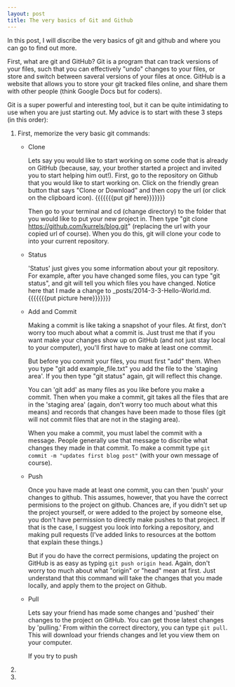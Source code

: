 ```yaml
---
layout: post
title: The very basics of Git and Github
---
```


In this post, I will discribe the very basics of git and github and where you can go to find out more.

First, what are git and GitHub? Git is a program that can track versions of your files, such that you can effectively "undo" changes to your files, or store and switch between saveral versions of your files at once. GitHub is a website that allows you to store your git tracked files online, and share them with other people (think Google Docs but for coders). 

Git is a super powerful and interesting tool, but it can be quite intimidating to use when you are just starting out. My advice is to start with these 3 steps (in this order):

1)	First, memorize the very basic git commands:
	- Clone

		Lets say you would like to start working on some code that is already on GitHub (because, say, your brother started a project and invited you to start helping him out!). First, go to the repository on Github that you would like to start working on. Click on the friendly grean button that says "Clone or Download" and then copy the url (or click on the clipboard icon). {{{{{{{put gif here}}}}}}}

		Then go to your terminal and cd (change directory) to the folder that you would like to put your new project in. Then type "git clone https://github.com/kurrels/blog.git" (replacing the url with your copied url of course).
		When you do this, git will clone your code to into your current repository.
	
	- Status

		'Status' just gives you some information about your git repository.
		For example, after you have changed some files, you can type "git status", and git will tell you which files you have changed. Notice here that I made a change to _posts/2014-3-3-Hello-World.md. {{{{{{{put picture here}}}}}}}

	- Add and Commit

		Making a commit is like taking a snapshot of your files. At first, don't worry too much about what a commit is. Just trust me that if you want make your changes show up on GitHub (and not just stay local to your computer), you'll first have to make at least one commit. 

		But before you commit your files, you must first "add" them. When you type "git add example_file.txt" you add the file to the 'staging area'. If you then type "git status" again, git will reflect this change.

		You can 'git add' as many files as you like before you make a commit. Then when you make a commit, git takes all the files that are in the 'staging area' (again, don't worry too much about what this means) and records that changes have been made to those files (git will not commit files that are not in the staging area).

		When you make a commit, you must label the commit with a message. People generally use that message to discribe what changes they made in that commit. To make a commit type `git commit -m "updates first blog post"` (with your own message of course).

	- Push

		Once you have made at least one commit, you can then 'push' your changes to github. This assumes, however, that you have the correct permisions to the project on github. Chances are, if you didn't set up the project yourself, or were added to the project by someone else, you don't have permission to directly make pushes to that project. If that is the case, I suggest you look into forking a repository, and making pull requests (I've added links to resources at the bottom that explain these things.)

		But if you do have the correct permisions, updating the project on GitHub is as easy as typing `git push origin head`. Again, don't worry too much about what "origin" or "head" mean at first. Just understand that this command will take the changes that you made locally, and apply them to the project on Github.

	- Pull 

		Lets say your friend has made some changes and 'pushed' their changes to the project on GitHub. You can get those latest changes by 'pulling.' From within the correct directory, you can type `git pull`. This will download your friends changes and let you view them on your computer.

		If you try to push  
2) 
3) 